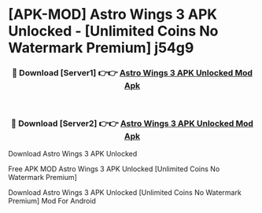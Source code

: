 # [APK-MOD] Astro Wings 3 APK Unlocked - [Unlimited Coins No Watermark Premium] j54g9



<div align="center">
<h3>🔴 Download [Server1] 👉👉 <a href="https://momento.my/?title=Astro_Wings_3_APK_Unlocked">Astro Wings 3 APK Unlocked Mod Apk</a></h3><br>

<h3>🔴 Download [Server2] 👉👉 <a href="https://momento.my/?title=Astro_Wings_3_APK_Unlocked">Astro Wings 3 APK Unlocked Mod Apk</a></h3>
</div>



Download Astro Wings 3 APK Unlocked 

Free APK MOD Astro Wings 3 APK Unlocked [Unlimited Coins No Watermark Premium]

Download Astro Wings 3 APK Unlocked [Unlimited Coins No Watermark Premium] Mod For Android
